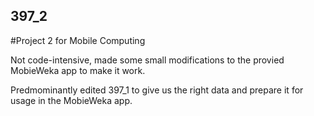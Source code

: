 ## 397_2
#Project 2 for Mobile Computing

Not code-intensive, made some small modifications to the provied MobieWeka app to make it work.

Predmominantly edited 397_1 to give us the right data and prepare it for usage in the MobieWeka app.
